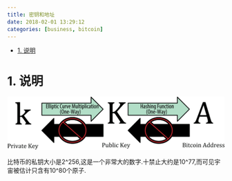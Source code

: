 ```yaml
---
title: 密钥和地址
date: 2018-02-01 13:29:12
categories: [business, bitcoin]
---
```


<!-- TOC -->

- [1. 说明](#1-说明)

<!-- /TOC -->

<a id="markdown-1-说明" name="1-说明"></a>
# 1. 说明

![](./pic/privateandpublickey.png)

比特币的私钥大小是2^256,这是一个非常大的数字.十禁止大约是10^77,而可见宇宙被估计只含有10^80个原子.

